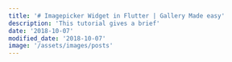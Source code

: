 ```yaml
---
title: '# Imagepicker Widget in Flutter | Gallery Made easy'
description: 'This tutorial gives a brief'
date: '2018-10-07'
modified_date: '2018-10-07'
image: '/assets/images/posts'
---
```

